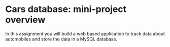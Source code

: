 # Cars database: mini-project overview

In this assignment you will build a web based application to track data about automobiles and store the data in a MySQL database. 
